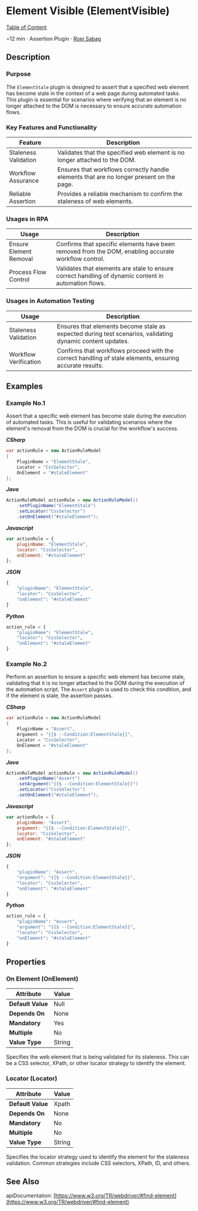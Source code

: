 # Element Visible (ElementVisible)

[Table of Content](../Home.md)  

~12 min · Assertion Plugin · [Roei Sabag](https://www.linkedin.com/in/roei-sabag-247aa18/)

## Description

### Purpose

The `ElementStale` plugin is designed to assert that a specified web element has become stale in the context of a web page during automated tasks. 
This plugin is essential for scenarios where verifying that an element is no longer attached to the DOM is necessary to ensure accurate automation flows.

### Key Features and Functionality

| Feature              | Description                                                                              |
|----------------------|------------------------------------------------------------------------------------------|
| Staleness Validation | Validates that the specified web element is no longer attached to the DOM.               |
| Workflow Assurance   | Ensures that workflows correctly handle elements that are no longer present on the page. |
| Reliable Assertion   | Provides a reliable mechanism to confirm the staleness of web elements.                  |

### Usages in RPA

| Usage                  | Description                                                                                          |
|------------------------|------------------------------------------------------------------------------------------------------|
| Ensure Element Removal | Confirms that specific elements have been removed from the DOM, enabling accurate workflow control.  |
| Process Flow Control   | Validates that elements are stale to ensure correct handling of dynamic content in automation flows. |

### Usages in Automation Testing

| Usage                 | Description                                                                                               |
|-----------------------|-----------------------------------------------------------------------------------------------------------|
| Staleness Validation  | Ensures that elements become stale as expected during test scenarios, validating dynamic content updates. |
| Workflow Verification | Confirms that workflows proceed with the correct handling of stale elements, ensuring accurate results.   |

## Examples

### Example No.1

Assert that a specific web element has become stale during the execution of automated tasks. 
This is useful for validating scenarios where the element's removal from the DOM is crucial for the workflow's success.

_**CSharp**_

```csharp
var actionRule = new ActionRuleModel
{
    PluginName = "ElementStale",
    Locator = "CssSelector",
    OnElement = "#staleElement"
};
```

_**Java**_

```java
ActionRuleModel actionRule = new ActionRuleModel()
    .setPluginName("ElementStale")
    .setLocator("CssSelector")
    .setOnElement("#staleElement");
```

_**Javascript**_

```js
var actionRule = {
    pluginName: "ElementStale",
    locator: "CssSelector",
    onElement: "#staleElement"
};
```

_**JSON**_

```js
{
    "pluginName": "ElementStale",
    "locator": "CssSelector",
    "onElement": "#staleElement"
}
```

_**Python**_

```python
action_rule = {
    "pluginName": "ElementStale",
    "locator": "CssSelector",
    "onElement": "#staleElement"
}
```
### Example No.2

Perform an assertion to ensure a specific web element has become stale, validating that it is no longer attached to the DOM during the execution of the automation script. 
The `Assert` plugin is used to check this condition, and if the element is stale, the assertion passes.

_**CSharp**_

```csharp
var actionRule = new ActionRuleModel
{
    PluginName = "Assert",
    Argument = "{{$ --Condition:ElementStale}}",
    Locator = "CssSelector",
    OnElement = "#staleElement"
};
```

_**Java**_

```java
ActionRuleModel actionRule = new ActionRuleModel()
    .setPluginName("Assert")
    .setArgument("{{$ --Condition:ElementStale}}")
    .setLocator("CssSelector")
    .setOnElement("#staleElement");
```

_**Javascript**_

```js
var actionRule = {
    pluginName: "Assert",
    argument: "{{$ --Condition:ElementStale}}",
    locator: "CssSelector",
    onElement: "#staleElement"
};
```

_**JSON**_

```js
{
    "pluginName": "Assert",
    "argument": "{{$ --Condition:ElementStale}}",
    "locator": "CssSelector",
    "onElement": "#staleElement"
}
```

_**Python**_

```python
action_rule = {
    "pluginName": "Assert",
    "argument": "{{$ --Condition:ElementStale}}",
    "locator": "CssSelector",
    "onElement": "#staleElement"
}
```

## Properties

### On Element (OnElement)

| Attribute         | Value             |
|-------------------|-------------------|
| **Default Value** | Null              |
| **Depends On**    | None              |
| **Mandatory**     | Yes               |
| **Multiple**      | No                |
| **Value Type**    | String|Expression |

Specifies the web element that is being validated for its staleness. 
This can be a CSS selector, XPath, or other locator strategy to identify the element.

### Locator (Locator)

| Attribute         | Value             |
|-------------------|-------------------|
| **Default Value** | Xpath             |
| **Depends On**    | None              |
| **Mandatory**     | No                |
| **Multiple**      | No                |
| **Value Type**    | String            |

Specifies the locator strategy used to identify the element for the staleness validation. 
Common strategies include CSS selectors, XPath, ID, and others.

## See Also

apiDocumentation: [https://www.w3.org/TR/webdriver/#find-element](https://www.w3.org/TR/webdriver/#find-element)
